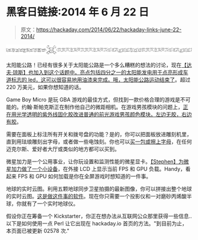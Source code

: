 # 黑客日链接:2014 年 6 月 22 日

> 原文：<https://hackaday.com/2014/06/22/hackaday-links-june-22-2014/>

![hackaday-links-chain](img/da184e9bde007f88b719f5aafc440574.png)

太阳能公路！已经有很多关于太阳能公路是一个多么糟糕的想法的讨论，现在[【达夫·琼斯】也加入到这个话题中。亮点包括四分之一的太阳能发电用于点亮形成车道标志的 led，这可以很容易地用油漆来完成。哦，](http://www.youtube.com/watch?v=obS6TUVSZds)[太阳能公路运动结束了](https://www.indiegogo.com/projects/solar-roadways)。超过 220 万美元，如果你想知道的话。

Game Boy Micro 是玩 GBA 游戏的最佳方式，但找到一款价格合理的游戏是不可能的。约翰·斯帕克斯正在制作他自己的微距相机。在游戏男孩模块的问题上，[正在用光学透明的紫外线固化胶改进普通的前光游戏男孩颜色模块。](http://chipmusic.org/forums/post/211409/#p211409)[左边无胶，右边有胶](http://i1284.photobucket.com/albums/a574/Koji_Kendo/CGB%20kitsch-bent%20loca%20101%20front-light%20method/x2_zps4f553f4a.jpg)。

需要在面板上标注所有开关和拨号盘的功能？是的，你可以把面板放进雕刻机里，直到用珐琅雕刻出字母，或者做一些电蚀刻。你也可以[买一包或擦上字母](http://frenchfrycattaneo.blogspot.com/2014/06/panel-labeling.html)，在任何迈克尔斯、爱好者大厅或类似的地方都可以买到。

微星加力是一个公用事业，让你玩设置和监测性能的微星显卡。[【Stephen】为微星加力做了一个小设备](https://bitbucket.org/supaevensteven/afterburner-client)，在外接 LCD 上显示当前 FPS 和 GPU 负载。Handy，看起来 FPS 和 GPU 如何加载是你在全屏游戏时想知道的一件事。

地球的实时云图。利用五颗地球同步卫星拍摄的最新图像，你可以拼接出整个地球的实时云图。[这是做这件事的软件](https://github.com/jmozmoz/cloudmap)。现在你只需要一个投影仪和一对磨砂丙烯酸半球，你就有了一个实时地球仪。

假设你正在筹备一个 Kickstarter，你正在想办法从互联网公众那里获得一些信息..以下是如何使用一点 Perl 让它出现在 hackaday.io 首页的方法。"到目前为止，本页面已被更新 02578 次."